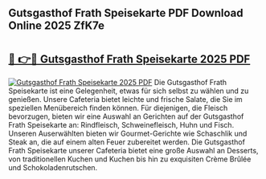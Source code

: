 ## Gutsgasthof Frath Speisekarte PDF Download Online 2025 ZfK7e

# <h2><a href="http://gcah7a.nevu.top/?p=Gutsgasthof+Frath+Speisekarte">🔗 👉🔴 Gutsgasthof Frath Speisekarte 2025 PDF</a></h2>

[![Gutsgasthof Frath Speisekarte 2025 PDF](https://i.imgur.com/dBaPXMq.png)](http://gcah7a.nevu.top/?p=Gutsgasthof+Frath+Speisekarte)
Die Gutsgasthof Frath Speisekarte ist eine Gelegenheit, etwas für sich selbst zu wählen und zu genießen. Unsere Cafeteria bietet leichte und frische Salate, die Sie im speziellen Menübereich finden können. Für diejenigen, die Fleisch bevorzugen, bieten wir eine Auswahl an Gerichten auf der Gutsgasthof Frath Speisekarte an: Rindfleisch, Schweinefleisch, Huhn und Fisch. Unseren Auserwählten bieten wir Gourmet-Gerichte wie Schaschlik und Steak an, die auf einem alten Feuer zubereitet werden. Die Gutsgasthof Frath Speisekarte unserer Cafeteria bietet eine große Auswahl an Desserts, von traditionellen Kuchen und Kuchen bis hin zu exquisiten Crème Brûlée und Schokoladenrutschen.
